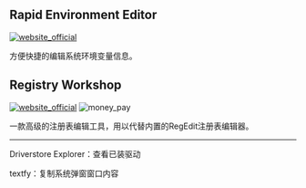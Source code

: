 ## Rapid Environment Editor
[![website_official](https://gitbook07.oss-cn-hangzhou.aliyuncs.com/website_official.svg)](https://www.rapidee.com/en/about)

方便快捷的编辑系统环境变量信息。

## Registry Workshop
[![website_official](https://gitbook07.oss-cn-hangzhou.aliyuncs.com/website_official.svg)](http://torchsoft.com/en/rw_information.html) ![money_pay](https://gitbook07.oss-cn-hangzhou.aliyuncs.com/money_pay.svg)

一款高级的注册表编辑工具，用以代替内置的RegEdit注册表编辑器。

----

Driverstore Explorer：查看已装驱动

textfy：复制系统弹窗窗口内容 

